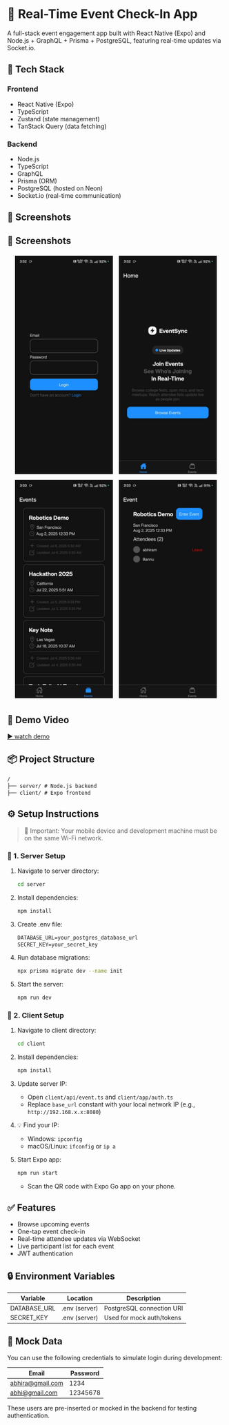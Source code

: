 # 📲 Real-Time Event Check-In App

A full-stack event engagement app built with React Native (Expo) and Node.js + GraphQL + Prisma + PostgreSQL, featuring real-time updates via Socket.io.

## 🚀 Tech Stack

### Frontend

- React Native (Expo)
- TypeScript
- Zustand (state management)
- TanStack Query (data fetching)

### Backend

- Node.js
- TypeScript
- GraphQL
- Prisma (ORM)
- PostgreSQL (hosted on Neon)
- Socket.io (real-time communication)

## 📸 Screenshots

## 📸 Screenshots

<div align="center">
  <img src="./media/login.jpg" alt="Auth Flow" width="45%" style="margin: 1%" />
  <img src="./media/home.jpg" alt="Check-in Screen" width="45%" style="margin: 1%" />
  <br/>
  <img src="./media/events.jpg" alt="Event List" width="45%" style="margin: 1%" />
  <img src="./media/live.jpg" alt="Live List" width="45%" style="margin: 1%" />
</div>

## 🎥 Demo Video

[▶️ watch demo](./media/demo/demo.mp4)

## 📦 Project Structure

```
/
├── server/ # Node.js backend
├── client/ # Expo frontend
```

## ⚙️ Setup Instructions

> 🔗 Important: Your mobile device and development machine must be on the same Wi-Fi network.

### 📁 1. Server Setup

1. Navigate to server directory:

   ```bash
   cd server
   ```

2. Install dependencies:

   ```bash
   npm install
   ```

3. Create .env file:

   ```env
   DATABASE_URL=your_postgres_database_url
   SECRET_KEY=your_secret_key
   ```

4. Run database migrations:

   ```bash
   npx prisma migrate dev --name init
   ```

5. Start the server:
   ```bash
   npm run dev
   ```

### 📱 2. Client Setup

1. Navigate to client directory:

   ```bash
   cd client
   ```

2. Install dependencies:

   ```bash
   npm install
   ```

3. Update server IP:

   - Open `client/api/event.ts` and `client/app/auth.ts`
   - Replace `base_url` constant with your local network IP (e.g., `http://192.168.x.x:8080`)

4. 💡 Find your IP:

   - Windows: `ipconfig`
   - macOS/Linux: `ifconfig` or `ip a`

5. Start Expo app:
   ```bash
   npm run start
   ```
   - Scan the QR code with Expo Go app on your phone.

## ✅ Features

- Browse upcoming events
- One-tap event check-in
- Real-time attendee updates via WebSocket
- Live participant list for each event
- JWT authentication

## 🔒 Environment Variables

| Variable     | Location      | Description               |
| ------------ | ------------- | ------------------------- |
| DATABASE_URL | .env (server) | PostgreSQL connection URI |
| SECRET_KEY   | .env (server) | Used for mock auth/tokens |

## 🧪 Mock Data

You can use the following credentials to simulate login during development:

| Email            | Password |
| ---------------- | -------- |
| abhira@gmail.com | 1234     |
| abhi@gmail.com   | 12345678 |

These users are pre-inserted or mocked in the backend for testing authentication.
